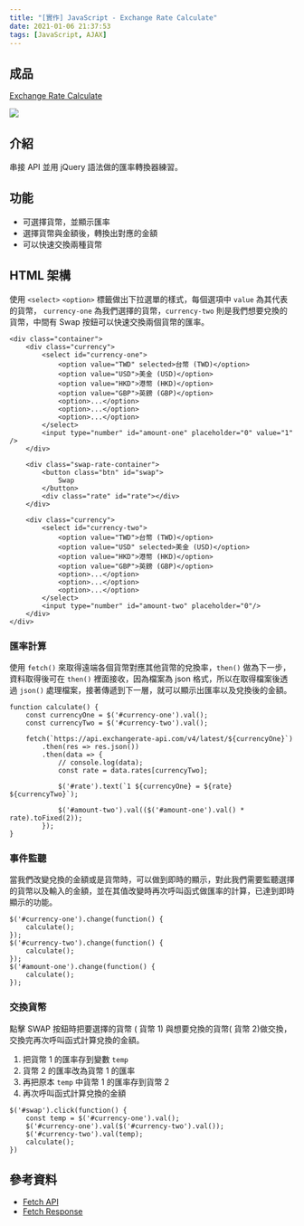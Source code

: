 ```yaml
---
title: "[實作] JavaScript - Exchange Rate Calculate"
date: 2021-01-06 21:37:53
tags: [JavaScript, AJAX]
---
```

## 成品

[Exchange Rate Calculate](https://mjeddie.github.io/JavaScript-Projects/Exchange_Rate_Calculator/index.html)

![](https://i.imgur.com/Ik3nKHt.png)

## 介紹

串接 API 並用 jQuery 語法做的匯率轉換器練習。
<!-- more -->
## 功能

* 可選擇貨幣，並顯示匯率
* 選擇貨幣與金額後，轉換出對應的金額
* 可以快速交換兩種貨幣

## HTML 架構

使用 `<select>` `<option>` 標籤做出下拉選單的樣式，每個選項中 `value` 為其代表的貨幣， `currency-one` 為我們選擇的貨幣，`currency-two` 則是我們想要兌換的貨幣，中間有 Swap 按鈕可以快速交換兩個貨幣的匯率。

```htmlembedded=
<div class="container">
    <div class="currency">
        <select id="currency-one">
            <option value="TWD" selected>台幣 (TWD)</option>
            <option value="USD">美金 (USD)</option>
            <option value="HKD">港幣 (HKD)</option>
            <option value="GBP">英鎊 (GBP)</option>
            <option>...</option>
            <option>...</option>
            <option>...</option>
        </select>
        <input type="number" id="amount-one" placeholder="0" value="1" />
    </div>

    <div class="swap-rate-container">
        <button class="btn" id="swap">
            Swap
        </button>
        <div class="rate" id="rate"></div>
    </div>

    <div class="currency">
        <select id="currency-two">
            <option value="TWD">台幣 (TWD)</option>
            <option value="USD" selected>美金 (USD)</option>
            <option value="HKD">港幣 (HKD)</option>
            <option value="GBP">英鎊 (GBP)</option>
            <option>...</option>
            <option>...</option>
            <option>...</option>
        </select>
        <input type="number" id="amount-two" placeholder="0"/>
    </div>
</div>
```


### 匯率計算

使用 `fetch()` 來取得遠端各個貨幣對應其他貨幣的兌換率，`then()` 做為下一步，資料取得後可在 `then()` 裡面接收，因為檔案為 json 格式，所以在取得檔案後透過 `json()` 處理檔案，接著傳遞到下一層，就可以顯示出匯率以及兌換後的金額。

```javascript=
function calculate() {
    const currencyOne = $('#currency-one').val();
    const currencyTwo = $('#currency-two').val();

    fetch(`https://api.exchangerate-api.com/v4/latest/${currencyOne}`)
        .then(res => res.json())
        .then(data => {
            // console.log(data);
            const rate = data.rates[currencyTwo];

            $('#rate').text(`1 ${currencyOne} = ${rate} ${currencyTwo}`);

            $('#amount-two').val(($('#amount-one').val() * rate).toFixed(2));
        });
}
```

### 事件監聽

當我們改變兌換的金額或是貨幣時，可以做到即時的顯示，對此我們需要監聽選擇的貨幣以及輸入的金額，並在其值改變時再次呼叫函式做匯率的計算，已達到即時顯示的功能。

```javascript=
$('#currency-one').change(function() {
    calculate();
});
$('#currency-two').change(function() {
    calculate();
});
$('#amount-one').change(function() {
    calculate();
});
```

### 交換貨幣

點擊 SWAP 按鈕時把要選擇的貨幣 ( 貨幣 1) 與想要兌換的貨幣( 貨幣 2)做交換，交換完再次呼叫函式計算兌換的金額。

1. 把貨幣 1 的匯率存到變數 `temp`
2. 貨幣 2 的匯率改為貨幣 1 的匯率
3. 再把原本 `temp` 中貨幣 1 的匯率存到貨幣 2
4. 再次呼叫函式計算兌換的金額


```javascript=
$('#swap').click(function() {
    const temp = $('#currency-one').val();
    $('#currency-one').val($('#currency-two').val());
    $('#currency-two').val(temp);
    calculate();
})
```


## 參考資料

* [Fetch API](https://developer.mozilla.org/zh-TW/docs/Web/API/Fetch_API/Using_Fetch)
* [Fetch Response](https://developer.mozilla.org/zh-TW/docs/Web/API/Response)